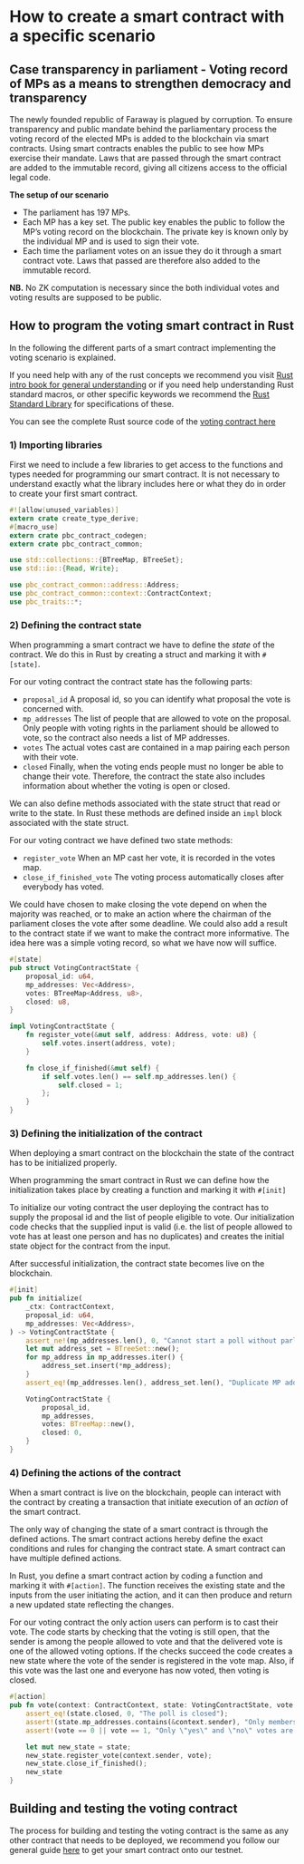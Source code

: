 # How to create a smart contract with a specific scenario

## Case transparency in parliament - Voting record of MPs as a means to strengthen democracy and transparency

The newly founded republic of Faraway is plagued by corruption. To ensure transparency and public
mandate behind the parliamentary process the voting record of the elected MPs is added to the
blockchain via smart contracts. Using smart contracts enables the public to see how MPs exercise
their mandate. Laws that are passed through the smart contract are added to the immutable record,
giving all citizens access to the official legal code.

**The setup of our scenario**

- The parliament has 197 MPs.
- Each MP has a key set. The public key enables the public to follow the MP’s voting record on the
  blockchain. The private key is known only by the individual MP and is used to sign their vote.
- Each time the parliament votes on an issue they do it through a smart contract vote. Laws that
  passed are therefore also added to the immutable record.

**NB.** No ZK computation is necessary since the both individual votes and voting results are
supposed to be public.

## How to program the voting smart contract in Rust

In the following the different parts of a smart contract implementing the voting scenario is
explained.

If you need help with any of the rust concepts we recommend you visit [Rust intro book for general understanding](https://doc.rust-lang.org/std/index.html) or if you need help understanding Rust standard macros, or other specific keywords we recommend the [Rust Standard Library](https://doc.rust-lang.org/std/index.html) for specifications of these.

You can see the complete Rust source code of the [voting contract here](https://gitlab.com/partisiablockchain/language/example-contracts/-/blob/main/voting/src/lib.rs)

### 1) Importing libraries

First we need to include a few libraries to get access to the functions and types needed for
programming our smart contract. It is not necessary to understand exactly what the library includes here or what they do in order to create your first smart contract.

````rust
#![allow(unused_variables)]
extern crate create_type_derive;
#[macro_use]
extern crate pbc_contract_codegen;
extern crate pbc_contract_common;

use std::collections::{BTreeMap, BTreeSet};
use std::io::{Read, Write};

use pbc_contract_common::address::Address;
use pbc_contract_common::context::ContractContext;
use pbc_traits::*;
````

### 2) Defining the contract state

When programming a smart contract we have to define the _state_ of the contract. We do this in Rust
by creating a struct and marking it with ``#[state]``.

For our voting contract the contract state has the following parts:

- `proposal_id` A proposal id, so you can identify what proposal the vote is concerned with.
- `mp_addresses` The list of people that are allowed to vote on the proposal. Only people with
  voting rights in the parliament should be allowed to vote, so the contract also needs a list of MP
  addresses.
- `votes` The actual votes cast are contained in a map pairing each person with their vote.
- `closed` Finally, when the voting ends people must no longer be able to change their vote.
  Therefore, the contract the state also includes information about whether the voting is open or
  closed.

We can also define methods associated with the state struct that read or write to the state. In Rust
these methods are defined inside an `impl` block associated with the state struct.

For our voting contract we have defined two state methods:

- `register_vote` When an MP cast her vote, it is recorded in the votes map.
- `close_if_finished_vote` The voting process automatically closes after everybody has voted.

We could have chosen to make closing the vote depend on when the majority was reached, or to make an
action where the chairman of the parliament closes the vote after some deadline. We could also add a
result to the contract state if we want to make the contract more informative. The idea here was a
simple voting record, so what we have now will suffice.

````rust
#[state]
pub struct VotingContractState {
    proposal_id: u64,
    mp_addresses: Vec<Address>,
    votes: BTreeMap<Address, u8>,
    closed: u8,
}

impl VotingContractState {
    fn register_vote(&mut self, address: Address, vote: u8) {
        self.votes.insert(address, vote);
    }

    fn close_if_finished(&mut self) {
        if self.votes.len() == self.mp_addresses.len() {
            self.closed = 1;
        };
    }
}
````

### 3) Defining the initialization of the contract

When deploying a smart contract on the blockchain the state of the contract has to be initialized
properly.

When programming the smart contract in Rust we can define how the initialization takes place by
creating a function and marking it with `#[init]`

To initialize our voting contract the user deploying the contract has to supply the proposal id and
the list of people eligible to vote. Our initialization code checks that the supplied input is
valid (i.e. the list of people allowed to vote has at least one person and has no duplicates) and
creates the initial state object for the contract from the input.

After successful initialization, the contract state becomes live on the blockchain.

````rust
#[init]
pub fn initialize(
    _ctx: ContractContext,
    proposal_id: u64,
    mp_addresses: Vec<Address>,
) -> VotingContractState {
    assert_ne!(mp_addresses.len(), 0, "Cannot start a poll without parliament members");
    let mut address_set = BTreeSet::new();
    for mp_address in mp_addresses.iter() {
        address_set.insert(*mp_address);
    }
    assert_eq!(mp_addresses.len(), address_set.len(), "Duplicate MP address in input");

    VotingContractState {
        proposal_id,
        mp_addresses,
        votes: BTreeMap::new(),
        closed: 0,
    }
}
````

### 4) Defining the actions of the contract

When a smart contract is live on the blockchain, people can interact with the contract by creating a
transaction that initiate execution of an _action_ of the smart contract.

The only way of changing the state of a smart contract is through the defined actions. The smart
contract actions hereby define the exact conditions and rules for changing the contract state. A
smart contract can have multiple defined actions.

In Rust, you define a smart contract action by coding a function and marking it with `#[action]`. The
function receives the existing state and the inputs from the user initiating the action, and it can
then produce and return a new updated state reflecting the changes.

For our voting contract the only action users can perform is to cast their vote. The code starts by
checking that the voting is still open, that the sender is among the people allowed to vote and that
the delivered vote is one of the allowed voting options. If the checks succeed the code creates a
new state where the vote of the sender is registered in the vote map. Also, if this vote was the
last one and everyone has now voted, then voting is closed.

````rust
#[action]
pub fn vote(context: ContractContext, state: VotingContractState, vote: u8) -> VotingContractState {
    assert_eq!(state.closed, 0, "The poll is closed");
    assert!(state.mp_addresses.contains(&context.sender), "Only members of the parliament can vote");
    assert!(vote == 0 || vote == 1, "Only \"yes\" and \"no\" votes are allowed");

    let mut new_state = state;
    new_state.register_vote(context.sender, vote);
    new_state.close_if_finished();
    new_state
}
````

## Building and testing the voting contract

The process for building and testing the voting contract is the same as any other contract that needs to be deployed, we recommend you follow our general guide [here](../smart-contracts/compile-and-deploy-contracts.md) to get your smart contract onto our testnet.
